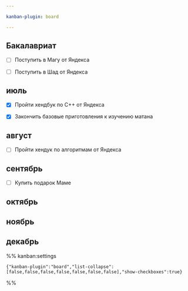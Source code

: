 ```yaml
---

kanban-plugin: board

---
```


## Бакалавриат

- [ ] Поступить в Магу от Яндекса
- [ ] Поступить в Шад от Яндекса


## июль

- [x] Пройти хендбук по С++ от Яндекса
- [x] Закончить базовые приготовления к изучению матана


## август

- [ ] Пройти хендук по алгоритмам от Яндекса


## сентябрь

- [ ] Купить подарок Маме


## октябрь



## ноябрь



## декабрь





%% kanban:settings
```
{"kanban-plugin":"board","list-collapse":[false,false,false,false,false,false,false],"show-checkboxes":true}
```
%%